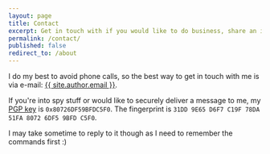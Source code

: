 ```yaml
---
layout: page
title: Contact
excerpt: Get in touch with if you would like to do business, share an idea or just say hello.
permalink: /contact/
published: false
redirect_to: /about
---
```


I do my best to avoid phone calls, so the best way to get in touch with me is
via e-mail: <a href="mailto:{{ site.author.email }}" title="Drop me an email">{{ site.author.email }}</a>.

If you're into spy stuff or would like to securely deliver a message to me,
my [PGP key](/key.asc) is `0x80726DF59BFDC5F0`.
The fingerprint is `31DD 9E65 D6F7 C19F 78DA  51FA 8072 6DF5 9BFD C5F0`.

I may take sometime to reply to it though as I need to remember the commands
first :)
